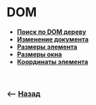 # DOM

* **<a href="./pages/browser-js/readme.md">Поиск по DOM дереву</a>**
* **<a href="./pages/document-change/readme.md">Изменение документа</a>**
* **<a href="./pages/element-size-js/readme.md">Размеры элемента</a>**
* **<a href="./pages/window-size/readme.md">Размеры окна</a>**
* **<a href="./pages/coords/readme.md">Координаты элемента</a>**

<br>

### ⟵ **<a href="../../readme.md">Назад</a>**